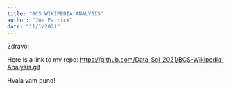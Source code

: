 ```yaml
---
title: "BCS WIKIPEDIA ANALYSIS"
author: "Joe Patrick"
date: "11/1/2021"
---
```

Zdravo! 

Here is a link to my repo: 
https://github.com/Data-Sci-2021/BCS-Wikipedia-Analysis.git

Hvala vam puno! 